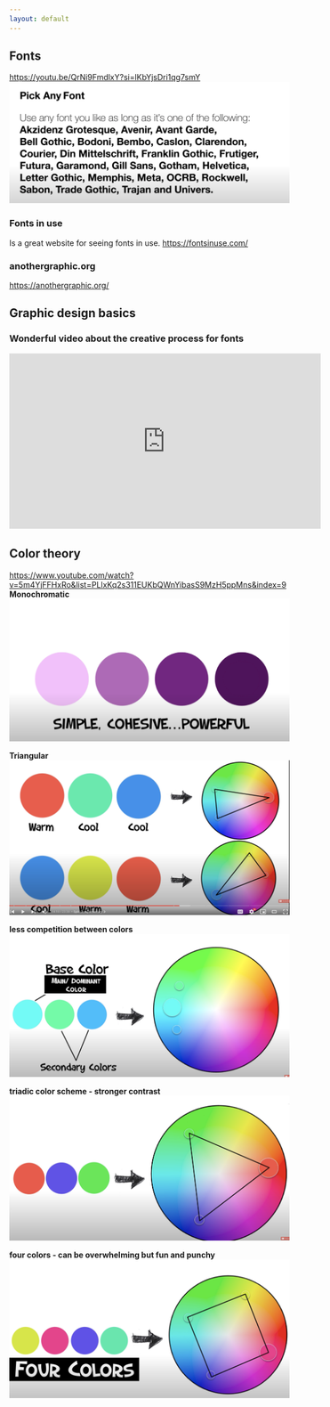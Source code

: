 ```yaml
---
layout: default
---
```


## Fonts
https://youtu.be/QrNi9FmdlxY?si=lKbYjsDri1qg7smY
![](media/cleanshot_2024-09-02-at-18-34-40@2x.png)

### Fonts in use
Is a great website for seeing fonts in use. https://fontsinuse.com/

### anothergraphic.org
https://anothergraphic.org/


## Graphic design basics

### Wonderful video about the creative process for fonts
<iframe width="560" height="315" src="https://www.youtube.com/embed/Fy3w63ar7tE?si=7vMLYmV_TBd3f0C1" title="YouTube video player" frameborder="0" allow="accelerometer; autoplay; clipboard-write; encrypted-media; gyroscope; picture-in-picture; web-share" referrerpolicy="strict-origin-when-cross-origin" allowfullscreen></iframe>

## Color theory 

https://www.youtube.com/watch?v=5m4YjFFHxRo&list=PLlxKq2s311EUKbQWnYibasS9MzH5ppMns&index=9
**Monochromatic**
![](media/cleanshot_2024-09-02-at-19-11-16@2x.png)


**Triangular**
![](media/cleanshot_2024-09-02-at-18-58-04@2x.png)

**less competition between colors**
![](media/cleanshot_2024-09-02-at-19-01-58@2x.png)

**triadic color scheme - stronger contrast**
![](media/cleanshot_2024-09-02-at-19-05-16@2x.png)

**four colors - can be overwhelming but fun and punchy**
![](media/cleanshot_2024-09-02-at-19-09-45@2x.png)